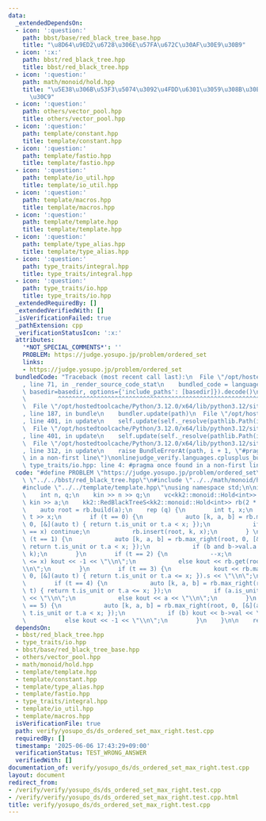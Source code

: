 ```yaml
---
data:
  _extendedDependsOn:
  - icon: ':question:'
    path: bbst/base/red_black_tree_base.hpp
    title: "\u8D64\u9ED2\u6728\u306E\u57FA\u672C\u30AF\u30E9\u30B9"
  - icon: ':x:'
    path: bbst/red_black_tree.hpp
    title: bbst/red_black_tree.hpp
  - icon: ':question:'
    path: math/monoid/hold.hpp
    title: "\u5E38\u306B\u53F3\u5074\u3092\u4FDD\u6301\u3059\u308B\u30E2\u30CE\u30A4\
      \u30C9"
  - icon: ':question:'
    path: others/vector_pool.hpp
    title: others/vector_pool.hpp
  - icon: ':question:'
    path: template/constant.hpp
    title: template/constant.hpp
  - icon: ':question:'
    path: template/fastio.hpp
    title: template/fastio.hpp
  - icon: ':question:'
    path: template/io_util.hpp
    title: template/io_util.hpp
  - icon: ':question:'
    path: template/macros.hpp
    title: template/macros.hpp
  - icon: ':question:'
    path: template/template.hpp
    title: template/template.hpp
  - icon: ':question:'
    path: template/type_alias.hpp
    title: template/type_alias.hpp
  - icon: ':question:'
    path: type_traits/integral.hpp
    title: type_traits/integral.hpp
  - icon: ':question:'
    path: type_traits/io.hpp
    title: type_traits/io.hpp
  _extendedRequiredBy: []
  _extendedVerifiedWith: []
  _isVerificationFailed: true
  _pathExtension: cpp
  _verificationStatusIcon: ':x:'
  attributes:
    '*NOT_SPECIAL_COMMENTS*': ''
    PROBLEM: https://judge.yosupo.jp/problem/ordered_set
    links:
    - https://judge.yosupo.jp/problem/ordered_set
  bundledCode: "Traceback (most recent call last):\n  File \"/opt/hostedtoolcache/Python/3.12.0/x64/lib/python3.12/site-packages/onlinejudge_verify/documentation/build.py\"\
    , line 71, in _render_source_code_stat\n    bundled_code = language.bundle(stat.path,\
    \ basedir=basedir, options={'include_paths': [basedir]}).decode()\n          \
    \         ^^^^^^^^^^^^^^^^^^^^^^^^^^^^^^^^^^^^^^^^^^^^^^^^^^^^^^^^^^^^^^^^^^^^^^^^^^^^^^^^^\n\
    \  File \"/opt/hostedtoolcache/Python/3.12.0/x64/lib/python3.12/site-packages/onlinejudge_verify/languages/cplusplus.py\"\
    , line 187, in bundle\n    bundler.update(path)\n  File \"/opt/hostedtoolcache/Python/3.12.0/x64/lib/python3.12/site-packages/onlinejudge_verify/languages/cplusplus_bundle.py\"\
    , line 401, in update\n    self.update(self._resolve(pathlib.Path(included), included_from=path))\n\
    \  File \"/opt/hostedtoolcache/Python/3.12.0/x64/lib/python3.12/site-packages/onlinejudge_verify/languages/cplusplus_bundle.py\"\
    , line 401, in update\n    self.update(self._resolve(pathlib.Path(included), included_from=path))\n\
    \  File \"/opt/hostedtoolcache/Python/3.12.0/x64/lib/python3.12/site-packages/onlinejudge_verify/languages/cplusplus_bundle.py\"\
    , line 312, in update\n    raise BundleErrorAt(path, i + 1, \"#pragma once found\
    \ in a non-first line\")\nonlinejudge_verify.languages.cplusplus_bundle.BundleErrorAt:\
    \ type_traits/io.hpp: line 4: #pragma once found in a non-first line\n"
  code: "#define PROBLEM \"https://judge.yosupo.jp/problem/ordered_set\" \n\n#include\
    \ \"../../bbst/red_black_tree.hpp\"\n#include \"../../math/monoid/hold.hpp\"\n\
    #include \"../../template/template.hpp\"\nusing namespace std;\n\nint main() {\n\
    \    int n, q;\n    kin >> n >> q;\n    vc<kk2::monoid::Hold<int>> a(n);\n   \
    \ kin >> a;\n    kk2::RedBlackTreeS<kk2::monoid::Hold<int>> rb(2 * (n + q));\n\
    \    auto root = rb.build(a);\n    rep (q) {\n        int t, x;\n        kin >>\
    \ t >> x;\n        if (t == 0) {\n            auto [k, a, b] = rb.max_right(root,\
    \ 0, [&](auto t) { return t.is_unit or t.a < x; });\n            if (b and b->val.a\
    \ == x) continue;\n            rb.insert(root, k, x);\n        } \n        if\
    \ (t == 1) {\n            auto [k, a, b] = rb.max_right(root, 0, [&](auto t) {\
    \ return t.is_unit or t.a < x; });\n            if (b and b->val.a == x) rb.erase(root,\
    \ k);\n        }\n        if (t == 2) {\n            --x;\n            if (rb.size(root)\
    \ <= x) kout << -1 << \"\\n\";\n            else kout << rb.get(root, x) << \"\
    \\n\";\n        }\n        if (t == 3) {\n            kout << rb.max_right(root,\
    \ 0, [&](auto t) { return t.is_unit or t.a <= x; }).s << \"\\n\";\n        }\n\
    \        if (t == 4) {\n            auto [k, a, b] = rb.max_right(root, 0, [&](auto\
    \ t) { return t.is_unit or t.a <= x; });\n            if (a.is_unit) kout << -1\
    \ << \"\\n\";\n            else kout << a << \"\\n\";\n        }\n        if (t\
    \ == 5) {\n            auto [k, a, b] = rb.max_right(root, 0, [&](auto t) { return\
    \ t.is_unit or t.a < x; });\n            if (b) kout << b->val << \"\\n\";\n \
    \           else kout << -1 << \"\\n\";\n        }\n    }\n\n    return 0;\n}\n"
  dependsOn:
  - bbst/red_black_tree.hpp
  - type_traits/io.hpp
  - bbst/base/red_black_tree_base.hpp
  - others/vector_pool.hpp
  - math/monoid/hold.hpp
  - template/template.hpp
  - template/constant.hpp
  - template/type_alias.hpp
  - template/fastio.hpp
  - type_traits/integral.hpp
  - template/io_util.hpp
  - template/macros.hpp
  isVerificationFile: true
  path: verify/yosupo_ds/ds_ordered_set_max_right.test.cpp
  requiredBy: []
  timestamp: '2025-06-06 17:43:29+09:00'
  verificationStatus: TEST_WRONG_ANSWER
  verifiedWith: []
documentation_of: verify/yosupo_ds/ds_ordered_set_max_right.test.cpp
layout: document
redirect_from:
- /verify/verify/yosupo_ds/ds_ordered_set_max_right.test.cpp
- /verify/verify/yosupo_ds/ds_ordered_set_max_right.test.cpp.html
title: verify/yosupo_ds/ds_ordered_set_max_right.test.cpp
---
```

